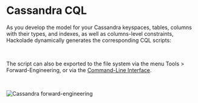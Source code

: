 # Cassandra CQL

As you develop the model for your Cassandra keyspaces, tables, columns with their types, and indexes, as well as columns-level constraints, Hackolade dynamically generates the corresponding CQL scripts:

&nbsp;

The script can also be exported to the file system via the menu Tools \> Forward-Engineering, or via the [Command-Line Interface](<CommandLineInterface.md>).

&nbsp;

![Cassandra forward-engineering](<lib/Cassandra forward-engineering.png>)

